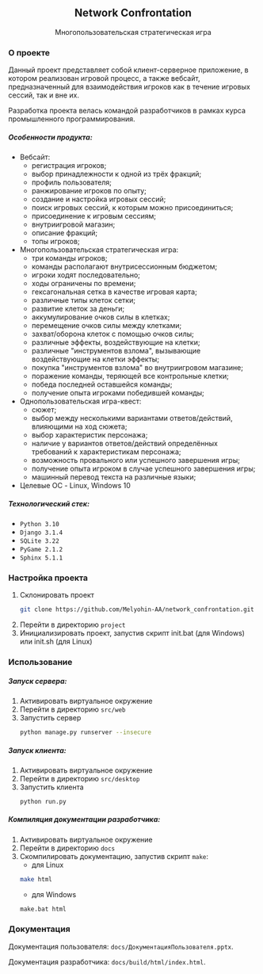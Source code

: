 <div align="center">
  <h2 align="center">Network Confrontation</h2>
  <p align="center">Многопользовательская стратегическая игра</p>
</div>


### О проекте

Данный проект представляет собой клиент-серверное приложение, в котором реализован игровой процесс, а также вебсайт, предназначенный для взаимодействия игроков как в течение игровых сессий, так и вне их.

Разработка проекта велась командой разработчиков в рамках курса промышленного программирования.

##### Особенности продукта:
* Вебсайт:
  * регистрация игроков;
  * выбор принадлежности к одной из трёх фракций;
  * профиль пользователя;
  * ранжирование игроков по опыту;
  * создание и настройка игровых сессий;
  * поиск игровых сессий, к которым можно присоединиться;
  * присоединение к игровым сессиям;
  * внутриигровой магазин;
  * описание фракций;
  * топы игроков;
* Многопользовательская стратегическая игра:
  * три команды игроков;
  * команды располагают внутрисессионным бюджетом;
  * игроки ходят последовательно;
  * ходы ограничены по времени;
  * гексагональная сетка в качестве игровая карта;
  * различные типы клеток сетки;
  * развитие клеток за деньги;
  * аккумулирование очков силы в клетках;
  * перемещение очков силы между клетками;
  * захват/оборона клеток с помощью очков силы;
  * различные эффекты, воздействующие на клетки;
  * различные "инструментов взлома", вызывающие воздействующие на клетки эффекты;
  * покупка "инструментов взлома" во внутриигровом магазине;
  * поражение команды, теряющей все контрольные клетки;
  * победа последней оставшейся команды;
  * получение опыта игроками победившей команды;
* Однопользовательская игра-квест:
  * сюжет;
  * выбор между несколькими вариантами ответов/действий, влияющими на ход сюжета;
  * выбор характеристик персонажа;
  * наличие у вариантов ответов/действий определённых требований к характеристикам персонажа;
  * возможность провального или успешного завершения игры;
  * получение опыта игроком в случае успешного завершения игры;
  * машинный перевод текста на различные языки;
* Целевые ОС - Linux, Windows 10

##### Технологический стек:
* `Python 3.10`
* `Django 3.1.4`
* `SQLite 3.22`
* `PyGame 2.1.2`
* `Sphinx 5.1.1`


### Настройка проекта

1. Склонировать проект
    ```sh
    git clone https://github.com/Melyohin-AA/network_confrontation.git
    ```
2. Перейти в директорию `project`
3. Инициализировать проект, запустив скрипт init.bat (для Windows) или init.sh (для Linux)


### Использование

##### Запуск сервера:
1. Активировать виртуальное окружение
2. Перейти в директорию `src/web`
3. Запустить сервер
    ```sh
    python manage.py runserver --insecure
    ```

##### Запуск клиента:
1. Активировать виртуальное окружение
2. Перейти в директорию `src/desktop`
3. Запустить клиента
    ```sh
    python run.py
    ```

##### Компиляция документации разработчика:
1. Активировать виртуальное окружение
2. Перейти в директорию `docs`
3. Скомпилировать документацию, запустив скрипт `make`:
   * для Linux
   ```sh
   make html
   ```
   * для Windows
   ```sh
   make.bat html
   ```

### Документация

Документация пользователя: `docs/ДокументацияПользователя.pptx`.

Документация разработчика: `docs/build/html/index.html`.
